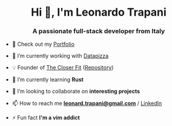 <h1 align="center">Hi 👋, I'm Leonardo Trapani</h1>
<h3 align="center">A passionate full-stack developer from Italy</h3>

- 🔗 Check out my [Portfolio](leotrapani.com)

- 🔭 I’m currently working with [Datapizza](https://datapizza.tech)

- 💡 Founder of [The Closer Fit](https://thecloserfit.com) ([Repository](https://github.com/thecloserfit/thecloserfit))

- 🌱 I’m currently learning **Rust**

- 👯 I’m looking to collaborate on **interesting projects**

- 📫 How to reach me **leonard.trapani@gmail.com** / [LinkedIn](https://linkedin.com/in/leonardotrapani)

- ⚡ Fun fact **I'm a vim addict**
